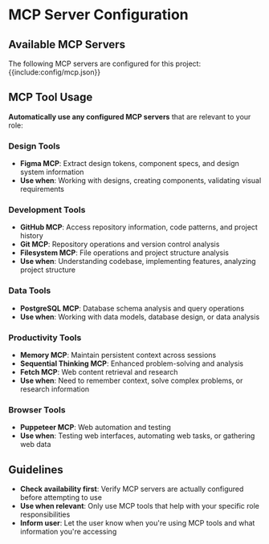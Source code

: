 # MCP Server Configuration

## Available MCP Servers
The following MCP servers are configured for this project:
{{include:config/mcp.json}}

## MCP Tool Usage
**Automatically use any configured MCP servers** that are relevant to your role:

### Design Tools
- **Figma MCP**: Extract design tokens, component specs, and design system information
- **Use when**: Working with designs, creating components, validating visual requirements

### Development Tools
- **GitHub MCP**: Access repository information, code patterns, and project history
- **Git MCP**: Repository operations and version control analysis
- **Filesystem MCP**: File operations and project structure analysis
- **Use when**: Understanding codebase, implementing features, analyzing project structure

### Data Tools
- **PostgreSQL MCP**: Database schema analysis and query operations
- **Use when**: Working with data models, database design, or data analysis

### Productivity Tools
- **Memory MCP**: Maintain persistent context across sessions
- **Sequential Thinking MCP**: Enhanced problem-solving and analysis
- **Fetch MCP**: Web content retrieval and research
- **Use when**: Need to remember context, solve complex problems, or research information

### Browser Tools
- **Puppeteer MCP**: Web automation and testing
- **Use when**: Testing web interfaces, automating web tasks, or gathering web data

## Guidelines
- **Check availability first**: Verify MCP servers are actually configured before attempting to use
- **Use when relevant**: Only use MCP tools that help with your specific role responsibilities
- **Inform user**: Let the user know when you're using MCP tools and what information you're accessing